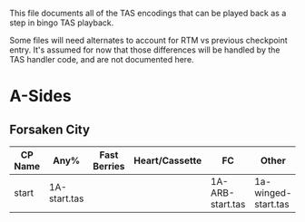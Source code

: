 This file documents all of the TAS encodings that can be played back as a step in bingo TAS playback.

Some files will need alternates to account for RTM vs previous checkpoint entry. It's assumed for now that those differences will be handled by the TAS handler code, and are not documented here.

# A-Sides
## Forsaken City
| CP Name | Any% | Fast Berries | Heart/Cassette | FC | Other |
|---------|------|--------------|----------------|----|-------|
| start | 1A-start.tas | | | 1A-ARB-start.tas | 1a-winged-start.tas |
